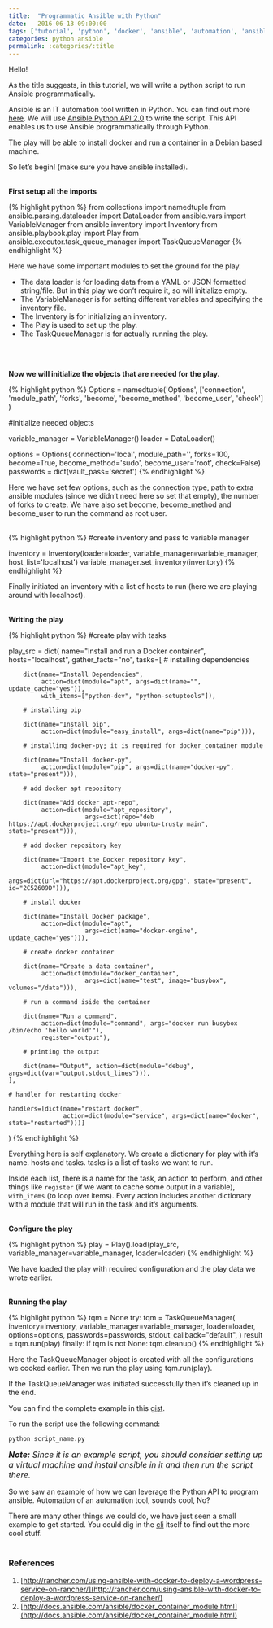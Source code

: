 ```yaml
---
title:  "Programmatic Ansible with Python"
date:   2016-06-13 09:00:00
tags: ['tutorial', 'python', 'docker', 'ansible', 'automation', 'ansible-python-api']
categories: python ansible
permalink: :categories/:title
---
```

Hello!

As the title suggests, in this tutorial, we will write a python script to run Ansible programmatically.

Ansible is an IT automation tool written in Python. You can find out more [here](https://www.ansible.com/).
We will use [Ansible Python API 2.0](http://docs.ansible.com/ansible/developing_api.html) to write the script.
This API enables us to use Ansible programmatically through Python.

The play will be able to install docker and run a container in a Debian based machine.

So let’s begin! (make sure you have ansible installed).
<br>
<br>

**First setup all the imports**

{% highlight python %}
from collections import namedtuple
from ansible.parsing.dataloader import DataLoader
from ansible.vars import VariableManager
from ansible.inventory import Inventory
from ansible.playbook.play import Play
from ansible.executor.task_queue_manager import TaskQueueManager
{% endhighlight %}

Here we have some important modules to set the ground for the play.

* The data loader is for loading data from a YAML or JSON formatted string/file. But in this play we don’t require it, so will initialize empty.
* The VariableManager is for setting different variables and specifying the inventory file.
* The Inventory is for initializing an inventory.
* The Play is used to set up the play.
* The TaskQueueManager is for actually running the play. 
<br>
<br>

**Now we will initialize the objects that are needed for the play.**

{% highlight python %}
Options = namedtuple('Options',
                ['connection', 'module_path', 'forks', 'become',
                 'become_method', 'become_user', 'check']
            )

#initialize needed objects

variable_manager = VariableManager()
loader = DataLoader()

options = Options(
    connection='local', module_path='', forks=100, become=True,
    become_method='sudo', become_user='root', check=False)
passwords = dict(vault_pass='secret')
{% endhighlight %}

Here we have set few options, such as the connection type, path to extra ansible modules (since we didn’t need here so set that empty), the number of forks to create.
We have also set become, become_method and become_user to run the command as root user. 
<br>
<br>

{% highlight python %}
#create inventory and pass to variable manager

inventory = Inventory(loader=loader, variable_manager=variable_manager,
                      host_list='localhost')
variable_manager.set_inventory(inventory)
{% endhighlight %}

Finally initiated an inventory with a list of hosts to run (here we are playing around with localhost). 
<br>
<br>

**Writing the play**

{% highlight python %}
#create play with tasks

play_src = dict(
    name="Install and run a Docker container",
    hosts="localhost",
    gather_facts="no",
    tasks=[
        # installing dependencies

        dict(name="Install Dependencies",
             action=dict(module="apt", args=dict(name="", update_cache="yes")),
             with_items=["python-dev", "python-setuptools"]),

        # installing pip

        dict(name="Install pip",
             action=dict(module="easy_install", args=dict(name="pip"))),

        # installing docker-py; it is required for docker_container module

        dict(name="Install docker-py",
             action=dict(module="pip", args=dict(name="docker-py", state="present"))),

        # add docker apt repository

        dict(name="Add docker apt-repo",
             action=dict(module="apt_repository",
                         args=dict(repo="deb https://apt.dockerproject.org/repo ubuntu-trusty main", state="present"))),

        # add docker repository key

        dict(name="Import the Docker repository key",
             action=dict(module="apt_key",
                         args=dict(url="https://apt.dockerproject.org/gpg", state="present", id="2C52609D"))),

        # install docker

        dict(name="Install Docker package",
             action=dict(module="apt",
                         args=dict(name="docker-engine", update_cache="yes"))),

        # create docker container

        dict(name="Create a data container",
             action=dict(module="docker_container",
                         args=dict(name="test", image="busybox", volumes="/data"))),

        # run a command iside the container

        dict(name="Run a command",
             action=dict(module="command", args="docker run busybox /bin/echo 'hello world'"),
             register="output"),

        # printing the output

        dict(name="Output", action=dict(module="debug", args=dict(var="output.stdout_lines"))),
    ],

    # handler for restarting docker

    handlers=[dict(name="restart docker",
                   action=dict(module="service", args=dict(name="docker", state="restarted")))]
)
{% endhighlight %}

Everything here is self explanatory. We create a dictionary for play with it’s name. hosts and tasks. tasks is a list of tasks we want to run.

Inside each list, there is a name for the task, an action to perform, and other things like `register` (if we want to cache some output in a variable),
`with_items` (to loop over items). Every action includes another dictionary with a module that will run in the task and it’s arguments.
<br>
<br>

**Configure the play**

{% highlight python %}
play = Play().load(play_src, variable_manager=variable_manager, loader=loader)
{% endhighlight %}

We have loaded the play with required configuration and the play data we wrote earlier. 
<br>
<br>

**Running the play**

{% highlight python %}
tqm = None
try:
    tqm = TaskQueueManager(
            inventory=inventory,
            variable_manager=variable_manager,
            loader=loader,
            options=options,
            passwords=passwords,
            stdout_callback="default",
        )
    result = tqm.run(play)
finally:
    if tqm is not None:
        tqm.cleanup()
{% endhighlight %}

Here the TaskQueueManager object is created with all the configurations we cooked earlier. Then we run the play using tqm.run(play).

If the TaskQueueManager was initiated successfully then it’s cleaned up in the end.

You can find the complete example in this [gist](https://gist.github.com/curioswati/55843fac0e0d251202006b68d756e245).

To run the script use the following command:    

    python script_name.py

<p>
<font size="3px">
<i><b>Note:</b>
Since it is an example script, you should consider setting up a virtual machine and install ansible in it and then run the script there.</i>
</font>
</p>

So we saw an example of how we can leverage the Python API to program ansible. Automation of an automation tool, sounds cool, No?

There are many other things we could do, we have just seen a small example to get started. You could dig in the [cli](https://github.com/ansible/ansible/tree/devel/lib/ansible) itself to find out the more cool stuff. 
<br>
<br>

### References

1. [http://rancher.com/using-ansible-with-docker-to-deploy-a-wordpress-service-on-rancher/](http://rancher.com/using-ansible-with-docker-to-deploy-a-wordpress-service-on-rancher/)
2. [http://docs.ansible.com/ansible/docker_container_module.html](http://docs.ansible.com/ansible/docker_container_module.html)
